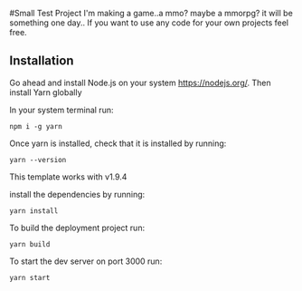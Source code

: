 #Small Test Project
I'm making a game..a mmo? maybe a mmorpg?
it will be something one day..
If you want to use any code for your own projects feel free.


## Installation
Go ahead and install Node.js on your system <https://nodejs.org/>.
Then install Yarn globally

In your system terminal run:
```
npm i -g yarn
```
Once yarn is installed, check that it is installed by running:
```
yarn --version
```
This template works with v1.9.4

install the dependencies by running:
```
yarn install
```
To build the deployment project run:
```
yarn build
```

To start the dev server on port 3000 run:
```
yarn start
```
